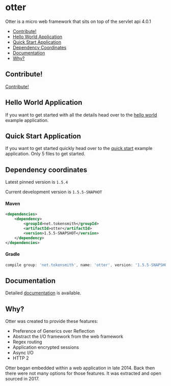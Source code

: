# otter
Otter is a micro web framework that sits on top of the servlet api 4.0.1 

- [Contribute!](#contribute)
- [Hello World Application](#hello-world-application)
- [Quick Start Application](#quick-start-application)
- [Dependency Coordinates](#dependency-coordinates)
- [Documentation](#documentation)
- [Why?](#why)

## Contribute!
[Contribute!](/docs/Contribute.md)  

## Hello World Application
If you want to get started with all the details head over to the [hello world](/examples/hello-world) 
example application.

## Quick Start Application
If you want to get started quickly head over to the [quick start](/examples/quick-start) 
example application. Only 5 files to get started.

## Dependency coordinates
Latest pinned version is `1.5.4`

Current development version is `1.5.5-SNAPHOT`

#### Maven
```xml
<dependencies>
    <dependency>
        <groupId>net.tokensmith</groupId>
        <artifactId>otter</artifactId>
        <version>1.5.5-SNAPSHOT</version>
    </dependency>
</dependencies>
```

#### Gradle
```groovy
compile group: 'net.tokensmith', name: 'otter', version: '1.5.5-SNAPSHOT'
```

## Documentation
Detailed [documentation](/docs/Documentation.md) is available.

## Why?
Otter was created to provide these features:
 - Preference of Generics over Reflection
 - Abstract the I/O framework from the web framework
 - Regex routing
 - Application encrypted sessions
 - Async I/O
 - HTTP 2
 
Otter began embedded within a web application in late 2014. Back then there were not many options for those 
features. It was extracted and open sourced in 2017. 
